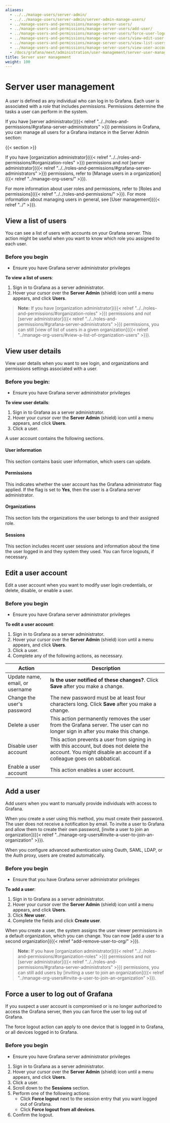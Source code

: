 ```yaml
---
aliases:
  - ../../manage-users/server-admin/
  - ../../manage-users/server-admin/server-admin-manage-users/
  - ../manage-users-and-permissions/manage-server-users/
  - ../manage-users-and-permissions/manage-server-users/add-user/
  - ../manage-users-and-permissions/manage-server-users/force-user-logout/
  - ../manage-users-and-permissions/manage-server-users/view-edit-user-account/
  - ../manage-users-and-permissions/manage-server-users/view-list-users/
  - ../manage-users-and-permissions/manage-server-users/view-user-account-details/
  - /docs/grafana/next/administration/user-management/server-user-management/
title: Server user management
weight: 100
---
```


# Server user management

A _user_ is defined as any individual who can log in to Grafana. Each user is associated with a _role_ that includes _permissions_. Permissions determine the tasks a user can perform in the system.

If you have [server administrator]({{< relref "../../roles-and-permissions/#grafana-server-administrators" >}}) permissions in Grafana, you can manage all users for a Grafana instance in the Server Admin section:

{{< section >}}

If you have [organization administrator]({{< relref "../../roles-and-permissions/#organization-roles" >}}) permissions and _not_ [server administrator]({{< relref "../../roles-and-permissions/#grafana-server-administrators" >}}) permissions, refer to [Manage users in a organization]({{< relref "../manage-org-users/" >}}).

For more information about user roles and permissions, refer to [Roles and permissions]({{< relref "../../roles-and-permissions/" >}}). For more information about managing users in general, see [User management]({{< relref "../" >}}).

## View a list of users

You can see a list of users with accounts on your Grafana server. This action might be useful when you want to know which role you assigned to each user.

### Before you begin

- Ensure you have Grafana server administrator privileges

**To view a list of users**:

1. Sign in to Grafana as a server administrator.
1. Hover your cursor over the **Server Admin** (shield) icon until a menu appears, and click **Users**.

> **Note:** If you have [organization administrator]({{< relref "../../roles-and-permissions/#organization-roles" >}}) permissions and _not_ [server administrator]({{< relref "../../roles-and-permissions/#grafana-server-administrators" >}}) permissions, you can still [view of list of users in a given organization]({{< relref "../manage-org-users/#view-a-list-of-organization-users" >}}).

## View user details

View user details when you want to see login, and organizations and permissions settings associated with a user.

### Before you begin:

- Ensure you have Grafana server administrator privileges

**To view user details**:

1. Sign in to Grafana as a server administrator.
1. Hover your cursor over the **Server Admin** (shield) icon until a menu appears, and click **Users**.
1. Click a user.

A user account contains the following sections.

#### User information

This section contains basic user information, which users can update.

#### Permissions

This indicates whether the user account has the Grafana administrator flag applied. If the flag is set to **Yes**, then the user is a Grafana server administrator.

#### Organizations

This section lists the organizations the user belongs to and their assigned role.

#### Sessions

This section includes recent user sessions and information about the time the user logged in and they system they used. You can force logouts, if necessary.

## Edit a user account

Edit a user account when you want to modify user login credentials, or delete, disable, or enable a user.

### Before you begin

- Ensure you have Grafana server administrator privileges

**To edit a user account**:

1. Sign in to Grafana as a server administrator.
1. Hover your cursor over the **Server Admin** (shield) icon until a menu appears, and click **Users**.
1. Click a user.
1. Complete any of the following actions, as necessary.

| Action                          | Description                                                                                                                                                     |
| ------------------------------- | --------------------------------------------------------------------------------------------------------------------------------------------------------------- |
| Update name, email, or username | **Is the user notified of these changes?**. Click **Save** after you make a change.                                                                             |
| Change the user's password      | The new password must be at least four characters long. Click **Save** after you make a change.                                                                 |
| Delete a user                   | This action permanently removes the user from the Grafana server. The user can no longer sign in after you make this change.                                    |
| Disable user account            | This action prevents a user from signing in with this account, but does not delete the account. You might disable an account if a colleague goes on sabbatical. |
| Enable a user account           | This action enables a user account.                                                                                                                             |

## Add a user

Add users when you want to manually provide individuals with access to Grafana.

When you create a user using this method, you must create their password. The user does not receive a notification by email. To invite a user to Grafana and allow them to create their own password, [invite a user to join an organization]({{< relref "../manage-org-users#invite-a-user-to-join-an-organization" >}}).

When you configure advanced authentication using Oauth, SAML, LDAP, or the Auth proxy, users are created automatically.

### Before you begin

- Ensure that you have Grafana server administrator privileges

**To add a user**:

1. Sign in to Grafana as a server administrator.
1. Hover your cursor over the **Server Admin** (shield) icon until a menu appears, and click **Users**.
1. Click **New user**.
1. Complete the fields and click **Create user**.

When you create a user, the system assigns the user viewer permissions in a default organization, which you can change. You can now [add a user to a second organization]({{< relref "add-remove-user-to-org/" >}}).

> **Note:** If you have [organization administrator]({{< relref "../../roles-and-permissions/#organization-roles" >}}) permissions and _not_ [server administrator]({{< relref "../../roles-and-permissions/#grafana-server-administrators" >}}) permissions, you can still add users by [inviting a user to join an organization]({{< relref "../manage-org-users#invite-a-user-to-join-an-organization" >}}).

## Force a user to log out of Grafana

If you suspect a user account is compromised or is no longer authorized to access the Grafana server, then you can force the user to log out of Grafana.

The force logout action can apply to one device that is logged in to Grafana, or all devices logged in to Grafana.

### Before you begin

- Ensure you have Grafana server administrator privileges

1. Sign in to Grafana as a server administrator.
1. Hover your cursor over the **Server Admin** (shield) icon until a menu appears, and click **Users**.
1. Click a user.
1. Scroll down to the **Sessions** section.
1. Perform one of the following actions:
   - Click **Force logout** next to the session entry that you want logged out of Grafana.
   - Click **Force logout from all devices**.
1. Confirm the logout.
